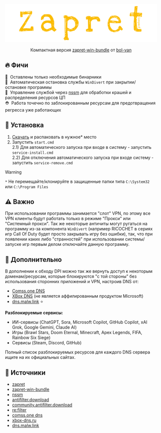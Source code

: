 <div align="center">
	<img src="assets/thumbnail.svg" alt="thumbnail"/>
	<p>Компактная версия <a href="https://github.com/bol-van/zapret-win-bundle">zapret-win-bundle</a> от <a href="https://github.com/bol-van">bol-van</a></p>
</div>

## 🔥 Фичи

🍃&nbsp; Оставлены только необходимые бинарники<br> 🧹&nbsp; Автоматическая
остановка службы `WinDivert` при закрытии/остановке программы<br> 💾&nbsp;
Управление службой через [nssm](https://nssm.cc/) для обработки крашей и
распределения ресурсов ЦП<br> ⛑️&nbsp; Работа точечно по заблокированным
ресурсам для предотвращения регресса уже работающих

## 🧩 Установка

1. [Скачать](https://github.com/Noktomezo/ZapretCompact/releases/latest/download/ZapretCompact.zip)
   и распаковать в нужное\* место
2. Запустить `start.cmd`<br> 2.1) Для автоматического запуска при входе в
   систему - запустить `service-install.cmd`<br> 2.2) Для отключения
   автоматического запуска при входе систему - запустить `service-remove.cmd`

> [!WARNING]  
> `*` Не перемещайте/клонируйте в защищенные папки типа `C:\System32` или `C:\Program Files`

## ⚠️ Важно

При использовании программы занимается "слот" VPN, по этому все VPN клиенты
будут работать только в режиме "Прокси" или "Системный прокси". Так же некоторые
античиты могут ругаться на программу из-за компонента `WinDivert` (например
RICOCHET в сериях игр Call Of Duty будет просто закрывать игру без ошибки), так,
что при появлении каких либо "странностей" при использовании системы/запуске игр
первым делом отключайте данную программу.

## 🧐 Дополнительно

В дополнении к обходу DPI можно так же вернуть доступ к некоторым
доменам/ресурсам, которые блокируются "с той стороны" без использования
сторонних приложений и VPN, настроив DNS от:

- [Comss.one DNS](https://www.comss.ru/page.php?id=7315)
- [XBox DNS](https://xbox-dns.ru/) (не является аффилированным продуктом
  Microsoft)
- [dns.malw.link](https://info.dns.malw.link/) ⭐

**Разблокируемые сервисы:**

- ИИ-сервисы (ChatGPT, Sora, Microsoft Copilot, GitHub Copilot, xAI Grok, Google
  Gemini, Claude AI)
- Игры (Brawl Stars, Doom Eternal, Minecraft, Apex Legends, FIFA, Rainbow Six
  Siege)
- Сервисы (Steam, Discord, GitHub)

Полный список разблокируемых ресурсов для каждого DNS сервера ищите на их
официальных сайтах.

## 👾 Источники

- [zapret](https://github.com/bol-van/zapret)
- [zapret-win-bundle](https://github.com/bol-van/zapret-win-bundle)
- [nssm](https://github.com/kirillkovalenko/nssm)
- [antifilter.download](https://antifilter.download)
- [community.antifilter.download](https://community.antifilter.download)
- [re:filter](https://github.com/1andrevich/Re-filter-lists)
- [comss.one dns](https://www.comss.ru/page.php?id=7315)
- [xbox-dns.ru](https://xbox-dns.ru)
- [dns.malw.link](https://info.dns.malw.link/)
